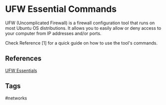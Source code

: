# UFW Essential Commands

UFW (Uncomplicated Firewall) is a firewall configuration tool that runs on most Ubuntu OS distributions. It allows you to easily allow or deny access to your computer from IP addresses and/or ports.

Check Reference [1] for a quick guide on how to use the tool's commands.

## References
[UFW Essentials](https://www.digitalocean.com/community/tutorials/ufw-essentials-common-firewall-rules-and-commands)

## Tags
#networks
